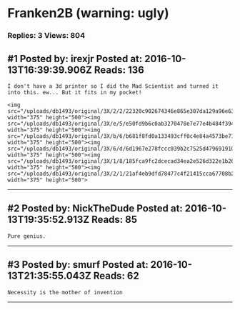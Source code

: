 # Franken2B (warning: ugly)

### Replies: 3 Views: 804

## \#1 Posted by: irexjr Posted at: 2016-10-13T16:39:39.906Z Reads: 136

```
I don't have a 3d printer so I did the Mad Scientist and turned it into this. ew... But it fits in my pocket!

<img src="/uploads/db1493/original/3X/2/2/22320c902674346e865e307da129a96e63da2384.JPG" width="375" height="500"><img src="/uploads/db1493/original/3X/e/5/e50fd9b6c0ab3270478e7e77e4b484f394505d40.JPG" width="375" height="500"><img src="/uploads/db1493/original/3X/b/6/b681f8fd0a133493cff0c4e84a4573be71d614cb.JPG" width="375" height="500"><img src="/uploads/db1493/original/3X/6/d/6d1967e278fccc039b2c7525d47969191086c1c2.JPG" width="375" height="500"><img src="/uploads/db1493/original/3X/1/8/185fca9fc2dcecad34ea2e526d322e1b26cf92e6.JPG" width="375" height="500"><img src="/uploads/db1493/original/3X/2/1/21af4eb9dfd78477c4f21415cca67708b274d18c.JPG" width="375" height="500">
```

---
## \#2 Posted by: NickTheDude Posted at: 2016-10-13T19:35:52.913Z Reads: 85

```
Pure genius.
```

---
## \#3 Posted by: smurf Posted at: 2016-10-13T21:35:55.043Z Reads: 62

```
Necessity is the mother of invention
```

---
